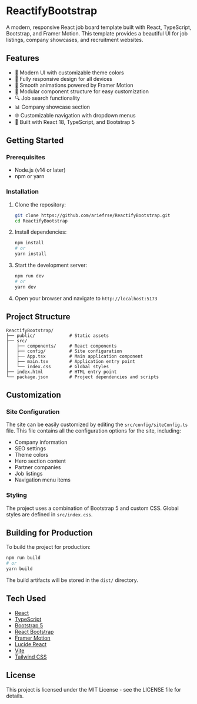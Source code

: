 # ReactifyBootstrap

A modern, responsive React job board template built with React, TypeScript, Bootstrap, and Framer Motion. This template provides a beautiful UI for job listings, company showcases, and recruitment websites.



## Features

- 🎨 Modern UI with customizable theme colors
- 📱 Fully responsive design for all devices
- 🔄 Smooth animations powered by Framer Motion
- 🧩 Modular component structure for easy customization
- 🔍 Job search functionality
- 📊 Company showcase section
- 🌐 Customizable navigation with dropdown menus
- 🚀 Built with React 18, TypeScript, and Bootstrap 5

## Getting Started

### Prerequisites

- Node.js (v14 or later)
- npm or yarn

### Installation

1. Clone the repository:
   ```bash
   git clone https://github.com/ariefrse/ReactifyBootstrap.git
   cd ReactifyBootstrap
   ```

2. Install dependencies:
   ```bash
   npm install
   # or
   yarn install
   ```

3. Start the development server:
   ```bash
   npm run dev
   # or
   yarn dev
   ```

4. Open your browser and navigate to `http://localhost:5173`

## Project Structure

```
ReactifyBootstrap/
├── public/             # Static assets
├── src/
│   ├── components/     # React components
│   ├── config/         # Site configuration
│   ├── App.tsx         # Main application component
│   ├── main.tsx        # Application entry point
│   └── index.css       # Global styles
├── index.html          # HTML entry point
└── package.json        # Project dependencies and scripts
```

## Customization

### Site Configuration

The site can be easily customized by editing the `src/config/siteConfig.ts` file. This file contains all the configuration options for the site, including:

- Company information
- SEO settings
- Theme colors
- Hero section content
- Partner companies
- Job listings
- Navigation menu items

### Styling

The project uses a combination of Bootstrap 5 and custom CSS. Global styles are defined in `src/index.css`.

## Building for Production

To build the project for production:

```bash
npm run build
# or
yarn build
```

The build artifacts will be stored in the `dist/` directory.

## Tech Used

- [React](https://reactjs.org/)
- [TypeScript](https://www.typescriptlang.org/)
- [Bootstrap 5](https://getbootstrap.com/)
- [React Bootstrap](https://react-bootstrap.github.io/)
- [Framer Motion](https://www.framer.com/motion/)
- [Lucide React](https://lucide.dev/)
- [Vite](https://vitejs.dev/)
- [Tailwind CSS](https://tailwindcss.com/)

## License

This project is licensed under the MIT License - see the LICENSE file for details.


